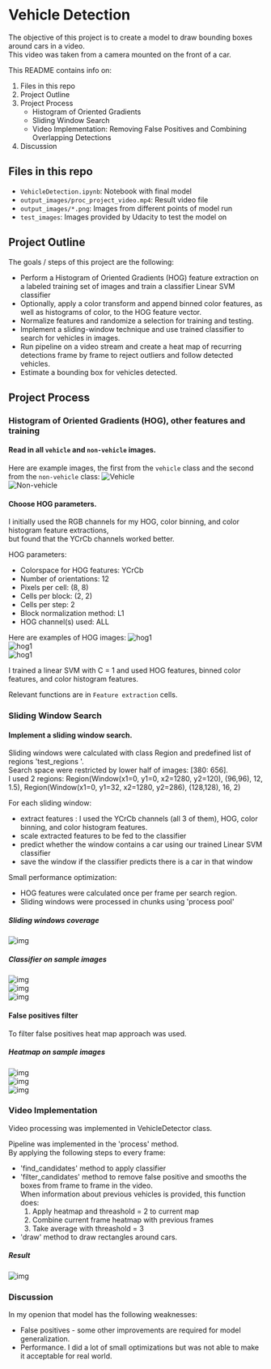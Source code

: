 
# Vehicle Detection

The objective of this project is to create a model to draw bounding boxes around cars in a video.  
This video was taken from a camera mounted on the front of a car.  

This README contains info on:  

1. Files in this repo
2. Project Outline
3. Project Process
   * Histogram of Oriented Gradients
   * Sliding Window Search
   * Video Implementation: Removing False Positives and Combining Overlapping Detections
4. Discussion

## Files in this repo
* `VehicleDetection.ipynb`: Notebook with final model
* `output_images/proc_project_video.mp4`: Result video file
* `output_images/*.png`: Images from different points of model run
* `test_images`: Images provided by Udacity to test the model on

## Project Outline
The goals / steps of this project are the following:

* Perform a Histogram of Oriented Gradients (HOG) feature extraction on a labeled training set of images and train a classifier Linear SVM classifier  
* Optionally, apply a color transform and append binned color features, as well as histograms of color, to the HOG feature vector.   
* Normalize features and randomize a selection for training and testing.
* Implement a sliding-window technique and use trained classifier to search for vehicles in images.
* Run pipeline on a video stream and create a heat map of recurring detections frame by frame to reject outliers and follow detected vehicles.
* Estimate a bounding box for vehicles detected.

## Project Process

### Histogram of Oriented Gradients (HOG), other features and training

#### Read in all `vehicle` and `non-vehicle` images.
Here are example images, the first from the `vehicle` class and the second from the `non-vehicle` class:
    ![Vehicle](./output_images/car_sample.png)  
    ![Non-vehicle](./output_images/noncar_sample.png)  

#### Choose HOG parameters.

I initially used the RGB channels for my HOG, color binning, and color histogram feature extractions,   
but found that the YCrCb channels worked better.  

HOG parameters:  
* Colorspace for HOG features:  YCrCb  
* Number of orientations:  12
* Pixels per cell:  (8, 8)
* Cells per block:  (2, 2)
* Cells per step:  2
* Block normalization method:  L1
* HOG channel(s) used:  ALL

Here are examples of HOG images: 
    ![hog1](./output_images/hog_sample.png)   
    ![hog1](./output_images/hog2_sample.png)   
    ![hog1](./output_images/hog3_sample.png)   

I trained a linear SVM with C = 1 and used HOG features, binned color features, and color histogram features.

Relevant functions are in `Feature extraction` cells.

### Sliding Window Search

#### Implement a sliding window search.

Sliding windows were calculated with class Region and predefined list of regions 'test_regions '.  
Search space were restricted by lower half of images: [380: 656].  
I used 2 regions:
    Region(Window(x1=0, y1=0, x2=1280, y2=120), (96,96), 12, 1.5),
    Region(Window(x1=0, y1=32, x2=1280, y2=286), (128,128), 16, 2)

For each sliding window:  
* extract features :
  I used the YCrCb channels (all 3 of them), HOG, color binning, and color histogram features.  
* scale extracted features to be fed to the classifier  
* predict whether the window contains a car using our trained Linear SVM classifier  
* save the window if the classifier predicts there is a car in that window  

Small performance optimization:  
* HOG features were calculated once per frame per search region. 
* Sliding windows were processed in chunks using 'process pool'  
  
##### Sliding windows coverage  
![img](./output_images/all_sliding_win.png)  

##### Classifier on sample images  
![img](./output_images/cand1.png)  
![img](./output_images/cand2.png)  
![img](./output_images/cand3.png)  

#### False positives filter

To filter false positives heat map approach was used.

##### Heatmap on sample images  
![img](./output_images/heat1.png)  
![img](./output_images/heat2.png)  
![img](./output_images/heat3.png)  


### Video Implementation

Video processing was implemented in VehicleDetector class.   

Pipeline was implemented in the 'process' method.  
By applying the following steps to every frame:  
* 'find_candidates' method to apply classifier 
* 'filter_candidates' method to remove false positive and smooths the boxes from frame to frame in the video.  
   When information about previous vehicles is provided, this function does:  
   1. Apply heatmap and threashold = 2 to current map
   2. Combine current frame heatmap with previous frames
   3. Take average with threashold = 3 
* 'draw' method to draw rectangles around cars.  

##### Result 
![img](./proc_project_video.gif) 

### Discussion

In my openion that model has the following weaknesses:  
* False positives - some other improvements are required for model generalization.
* Performance. I did a lot of small optimizations but was not able to make it acceptable for real world.

